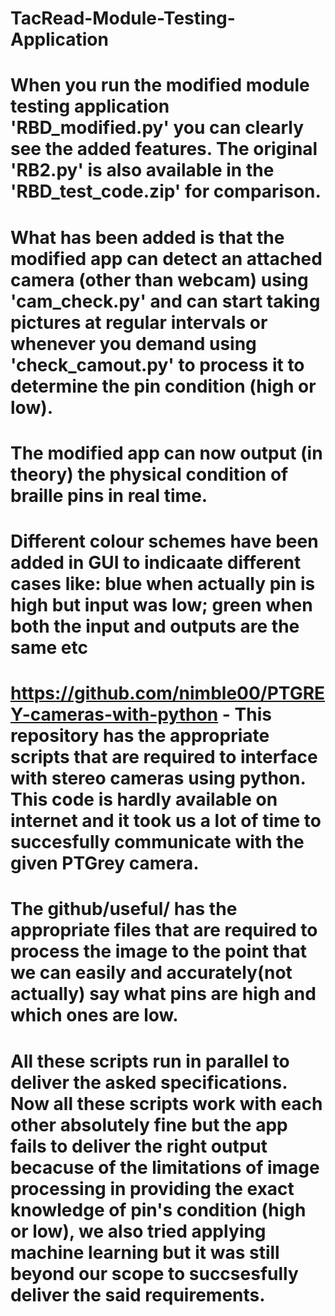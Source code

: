 # TacRead-Module-Testing-Application
#  
# When you run the modified module testing application 'RBD_modified.py' you can clearly see the added features. The original 'RB2.py' is also available in the 'RBD_test_code.zip' for comparison.
# What has been added is that the modified app can detect an attached camera (other than webcam) using 'cam_check.py' and can start taking pictures at regular intervals or whenever you demand using 'check_camout.py' to process it to determine the pin condition (high or low).
# The modified app can now output (in theory) the physical condition of braille pins in real time.
# Different colour schemes have been added in GUI to indicaate different cases like: blue when actually pin is high but input was low; green when both the input and  outputs are the same etc
# https://github.com/nimble00/PTGREY-cameras-with-python - This repository has the appropriate scripts that are required to interface with stereo cameras using python. This code is hardly available on internet and it took us a lot of time to succesfully communicate with the given PTGrey camera.
# The github/useful/ has the appropriate files that are required to process the image to the point that we can easily and accurately(not actually) say what pins are high and which ones are low.
# All these scripts run in parallel to deliver the asked specifications. Now all these scripts work with each other absolutely fine but the app fails to deliver the right output becacuse of the limitations of image processing in providing the exact knowledge of pin's condition (high or low), we also tried applying machine learning but it was still beyond our scope to succsesfully deliver the said requirements.
